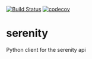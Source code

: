 [![Build Status](https://travis-ci.org/weassur/serenity.svg?branch=master)](https://travis-ci.org/weassur/serenity)
[![codecov](https://codecov.io/gh/weassur/serenity/branch/master/graph/badge.svg)](https://codecov.io/gh/weassur/serenity)


# serenity
Python client for the serenity api

